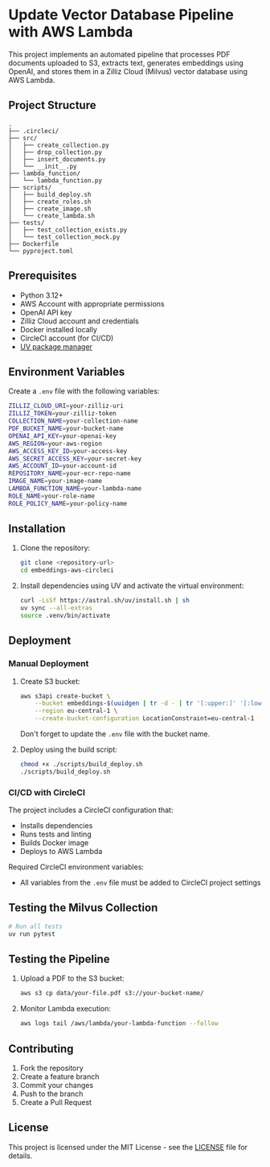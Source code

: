 # Update Vector Database Pipeline with AWS Lambda

This project implements an automated pipeline that processes PDF documents uploaded to S3, extracts text, generates embeddings using OpenAI, and stores them in a Zilliz Cloud (Milvus) vector database using AWS Lambda.

## Project Structure

```.
.
├── .circleci/                      
├── src/                           
│   ├── create_collection.py        
│   ├── drop_collection.py         
│   ├── insert_documents.py        
│   └── __init__.py                 
├── lambda_function/                
│   └── lambda_function.py         
├── scripts/                      
│   ├── build_deploy.sh            
│   ├── create_roles.sh           
│   ├── create_image.sh            
│   └── create_lambda.sh          
├── tests/                        
│   ├── test_collection_exists.py  
│   └── test_collection_mock.py     
├── Dockerfile                     
└── pyproject.toml                  
```

## Prerequisites

- Python 3.12+
- AWS Account with appropriate permissions
- OpenAI API key
- Zilliz Cloud account and credentials
- Docker installed locally
- CircleCI account (for CI/CD)
- [UV package manager](https://github.com/astral/uv)

## Environment Variables

Create a `.env` file with the following variables:

```bash
ZILLIZ_CLOUD_URI=your-zilliz-uri
ZILLIZ_TOKEN=your-zilliz-token
COLLECTION_NAME=your-collection-name
PDF_BUCKET_NAME=your-bucket-name
OPENAI_API_KEY=your-openai-key
AWS_REGION=your-aws-region
AWS_ACCESS_KEY_ID=your-access-key
AWS_SECRET_ACCESS_KEY=your-secret-key
AWS_ACCOUNT_ID=your-account-id
REPOSITORY_NAME=your-ecr-repo-name
IMAGE_NAME=your-image-name
LAMBDA_FUNCTION_NAME=your-lambda-name
ROLE_NAME=your-role-name
ROLE_POLICY_NAME=your-policy-name
```

## Installation

1. Clone the repository:

    ```bash
    git clone <repository-url>
    cd embeddings-aws-circleci
    ```

2. Install dependencies using UV and activate the virtual environment:

    ```bash
    curl -LsSf https://astral.sh/uv/install.sh | sh
    uv sync --all-extras
    source .venv/bin/activate
    ```

## Deployment

### Manual Deployment

1. Create S3 bucket:

    ```bash
    aws s3api create-bucket \
        --bucket embeddings-$(uuidgen | tr -d - | tr '[:upper:]' '[:lower:]' ) \
        --region eu-central-1 \
        --create-bucket-configuration LocationConstraint=eu-central-1
    ```

    Don't forget to update the `.env` file with the bucket name.

2. Deploy using the build script:

    ```bash
    chmod +x ./scripts/build_deploy.sh
    ./scripts/build_deploy.sh
    ```

### CI/CD with CircleCI

The project includes a CircleCI configuration that:

- Installs dependencies
- Runs tests and linting
- Builds Docker image
- Deploys to AWS Lambda

Required CircleCI environment variables:

- All variables from the `.env` file must be added to CircleCI project settings

## Testing the Milvus Collection

```bash
# Run all tests
uv run pytest
```

## Testing the Pipeline

1. Upload a PDF to the S3 bucket:

    ```bash
    aws s3 cp data/your-file.pdf s3://your-bucket-name/
    ```

2. Monitor Lambda execution:

    ```bash
    aws logs tail /aws/lambda/your-lambda-function --follow
    ```

## Contributing

1. Fork the repository
2. Create a feature branch
3. Commit your changes
4. Push to the branch
5. Create a Pull Request

## License

This project is licensed under the MIT License - see the [LICENSE](LICENSE) file for details.
